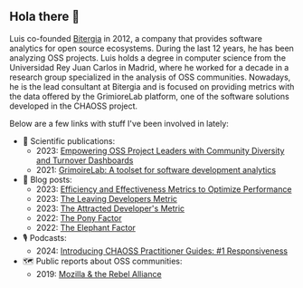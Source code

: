 ## Hola there 👋

Luis co-founded [Bitergia](bitergia.com) in 2012, a company that provides software analytics for open source ecosystems. During the last 12 years, he has been analyzing OSS projects. Luis holds a degree in computer science from the Universidad Rey Juan Carlos in Madrid, where he worked for a decade in a research group specialized in the analysis of OSS communities. Nowadays, he is the lead consultant at Bitergia and is focused on providing metrics with the data offered by the GrimioreLab platform, one of the software solutions developed in the CHAOSS project.

Below are a few links with stuff I've been involved in lately:
 * 🔬 Scientific publications:
   * 2023: [Empowering OSS Project Leaders with Community Diversity and Turnover Dashboards](https://arxiv.org/abs/2312.08543)
   * 2021: [GrimoireLab: A toolset for software development analytics](https://peerj.com/articles/cs-601/)
 * 📰 Blog posts:
   * 2023: [Efficiency and Effectiveness Metrics to Optimize Performance](https://bitergia.com/blog/metric-of-the-month/efficiency-effectiveness-metrics-optimize-performance/)
   * 2023: [The Leaving Developers Metric](https://bitergia.com/blog/metric-of-the-month/leaving-developers-metric-of-the-month-february-2023/)
   * 2023: [The Attracted Developer's Metric](https://bitergia.com/blog/metric-of-the-month/attracted-developers-metric-of-the-month-january-2023/)
   * 2022: [The Pony Factor](https://bitergia.com/blog/metric-of-the-month/the-pony-factor-metric-of-the-month-november-2022/)
   * 2022: [The Elephant Factor](https://bitergia.com/blog/metric-of-the-month/metric-of-the-month-the-elephant-factor/)
 * 🎙️ Podcasts:
   * 2024: [Introducing CHAOSS Practitioner Guides: #1 Responsiveness](https://podcast.chaoss.community/85)
 * 🗺️ Public reports about OSS communities:
   * 2019: [Mozilla & the Rebel Alliance](https://report.mozilla.community/)
